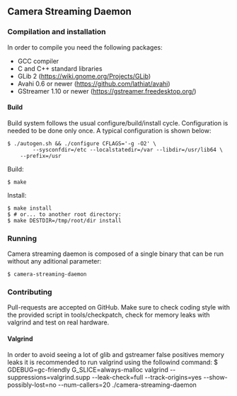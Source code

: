 ## Camera Streaming Daemon ##

### Compilation and installation ###

In order to compile you need the following packages:

  - GCC compiler
  - C and C++ standard libraries
  - GLib 2 (https://wiki.gnome.org/Projects/GLib)
  - Avahi 0.6 or newer (https://github.com/lathiat/avahi)
  - GStreamer 1.10 or newer (https://gstreamer.freedesktop.org/)

#### Build ####

Build system follows the usual configure/build/install cycle. Configuration is needed
to be done only once. A typical configuration is shown below:

    $ ./autogen.sh && ./configure CFLAGS='-g -O2' \
            --sysconfdir=/etc --localstatedir=/var --libdir=/usr/lib64 \
	    --prefix=/usr

Build:

    $ make

Install:

    $ make install
    $ # or... to another root directory:
    $ make DESTDIR=/tmp/root/dir install

### Running ###

Camera streaming daemon is composed of a single binary that can be run without any aditional parameter:

    $ camera-streaming-daemon

### Contributing ###

Pull-requests are accepted on GitHub. Make sure to check coding style with the
provided script in tools/checkpatch, check for memory leaks with valgrind and
test on real hardware.

#### Valgrind ####

In order to avoid seeing a lot of glib and gstreamer false positives memory leaks it is recommended to run valgrind using the followind command:
    $ GDEBUG=gc-friendly G_SLICE=always-malloc valgrind --suppressions=valgrind.supp --leak-check=full --track-origins=yes --show-possibly-lost=no --num-callers=20 ./camera-streaming-daemon
